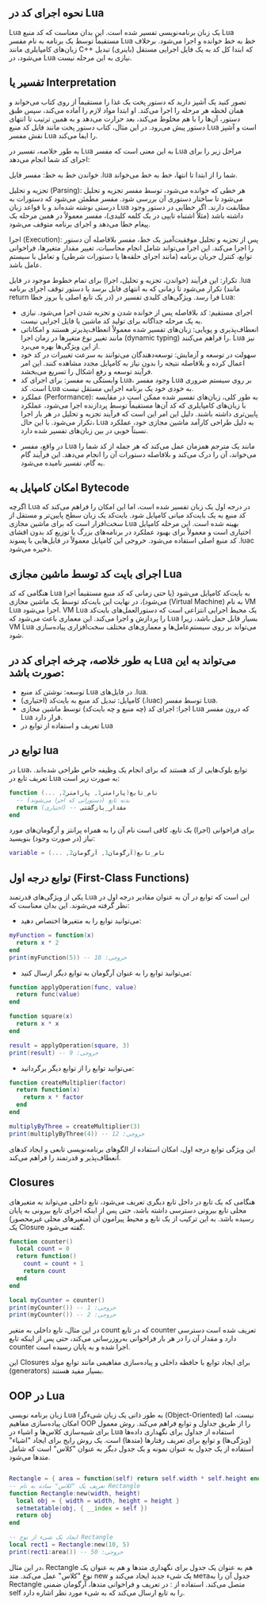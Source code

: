 ## نحوه اجرای کد در Lua

Lua یک زبان برنامه‌نویسی تفسیر شده است. این بدان معناست که کد منبع Lua مستقیماً توسط یک برنامه به نام مفسر Lua خط به خط خوانده و اجرا می‌شود. برخلاف زبان‌های کامپایلری مانند C++ که ابتدا کل کد به یک فایل اجرایی مستقل (باینری) تبدیل می‌شود، در Lua نیازی به این مرحله نیست.

## تفسیر یا Interpretation


تصور کنید یک آشپز دارید که دستور پخت یک غذا را مستقیماً از روی کتاب می‌خواند و همان لحظه هر مرحله را اجرا می‌کند. او ابتدا مواد لازم را آماده می‌کند، سپس طبق دستور، آن‌ها را با هم مخلوط می‌کند، بعد حرارت می‌دهد و به همین ترتیب تا انتهای دستور پیش می‌رود. در این مثال، کتاب دستور پخت مانند فایل کد منبع Lua است و آشپز نقش مفسر Lua را ایفا می‌کند.

به طور خلاصه، تفسیر در Lua به این معنی است که مفسر Lua مراحل زیر را برای اجرای کد شما انجام می‌دهد:

خواندن خط به خط: مفسر فایل .lua شما را از ابتدا تا انتها، خط به خط می‌خواند.

تجزیه و تحلیل (Parsing): هر خطی که خوانده می‌شود، توسط مفسر تجزیه و تحلیل می‌شود تا ساختار دستوری آن بررسی شود. مفسر مطمئن می‌شود که دستورات به درستی نوشته شده‌اند و با قواعد زبان Lua مطابقت دارند. اگر خطایی در دستور وجود داشته باشد (مثلاً اشتباه تایپی در یک کلمه کلیدی)، مفسر معمولاً در همین مرحله یک پیغام خطا می‌دهد و اجرای برنامه متوقف می‌شود.

اجرا (Execution): پس از تجزیه و تحلیل موفقیت‌آمیز یک خط، مفسر بلافاصله آن دستور را اجرا می‌کند. این اجرا می‌تواند شامل انجام محاسبات، تغییر مقدار متغیرها، فراخوانی توابع، کنترل جریان برنامه (مانند اجرای حلقه‌ها یا دستورات شرطی) و تعامل با سیستم عامل باشد.

تکرار: این فرآیند (خواندن، تجزیه و تحلیل، اجرا) برای تمام خطوط موجود در فایل .lua تکرار می‌شود تا زمانی که به انتهای فایل برسد یا دستور توقف اجرای برنامه (مانند return در یک تابع اصلی یا بروز خطا) فرا رسد.
ویژگی‌های کلیدی تفسیر در Lua:

* اجرای مستقیم: کد بلافاصله پس از خوانده شدن و تجزیه شدن اجرا می‌شود. نیازی به یک مرحله جداگانه برای تولید کد ماشین یا فایل اجرایی نیست.
* انعطاف‌پذیری و پویایی: زبان‌های تفسیر شده معمولاً انعطاف‌پذیرتر هستند و امکاناتی مانند تغییر نوع متغیرها در زمان اجرا (dynamic typing) را فراهم می‌کنند. Lua نیز از این ویژگی‌ها بهره می‌برد.
* سهولت در توسعه و آزمایش: توسعه‌دهندگان می‌توانند به سرعت تغییرات در کد خود اعمال کرده و بلافاصله نتیجه را بدون نیاز به کامپایل مجدد مشاهده کنند. این امر فرآیند توسعه و رفع اشکال را تسریع می‌بخشد.
* وابستگی به مفسر: برای اجرای کد Lua، وجود مفسر Lua بر روی سیستم ضروری است. کد Lua به خودی خود یک برنامه اجرایی مستقل نیست.
* عملکرد (Performance): به طور کلی، زبان‌های تفسیر شده ممکن است در مقایسه با زبان‌های کامپایلری که کد آن‌ها مستقیماً توسط پردازنده اجرا می‌شود، عملکرد پایین‌تری داشته باشند. دلیل این امر این است که فرآیند تجزیه و تحلیل در هر بار اجرا تکرار می‌شود. با این حال، Lua به دلیل طراحی کارآمد ماشین مجازی خود، عملکرد نسبتاً خوبی در بین زبان‌های تفسیر شده دارد.
+ در واقع، مفسر Lua مانند یک مترجم همزمان عمل می‌کند که هر جمله از کد شما را می‌خواند، آن را درک می‌کند و بلافاصله دستورات آن را انجام می‌دهد. این فرآیند گام به گام، تفسیر نامیده می‌شود.

## امکان کامپایل به Bytecode

اگرچه Lua در درجه اول یک زبان تفسیر شده است، اما این امکان را فراهم می‌کند که کد منبع به یک بایت‌کد میانی کامپایل شود. بایت‌کد یک زبان سطح پایین‌تر و مستقل از سخت‌افزار است که برای ماشین مجازی Lua بهینه شده است. این مرحله کامپایل اختیاری است و معمولاً برای بهبود عملکرد در برنامه‌های بزرگ یا توزیع کد بدون افشای کد منبع اصلی استفاده می‌شود. خروجی این کامپایل معمولاً در فایل‌هایی با پسوند .luac ذخیره می‌شود.

## اجرای بایت کد توسط ماشین مجازی Lua

هنگامی که کد Lua به بایت‌کد کامپایل می‌شود (یا حتی زمانی که کد منبع مستقیماً اجرا می‌شود)، در نهایت این بایت‌کد توسط یک ماشین مجازی (Virtual Machine) به نام VM Lua اجرا می‌شود. VM Lua یک محیط اجرایی انتزاعی است که دستورالعمل‌های بایت‌کد را پردازش و اجرا می‌کند. این معماری باعث می‌شود که Lua بسیار قابل حمل باشد، زیرا VM Lua می‌تواند بر روی سیستم‌عامل‌ها و معماری‌های مختلف سخت‌افزاری پیاده‌سازی شود.

## به طور خلاصه، چرخه اجرای کد در Lua می‌تواند به این صورت باشد:

* توسعه: نوشتن کد منبع Lua در فایل‌های .lua.
 * (اختیاری) کامپایل: تبدیل کد منبع به بایت‌کد (.luac) توسط مفسر Lua.
 * اجرا: اجرای کد (چه منبع و چه بایت‌کد) توسط ماشین مجازی Lua که درون مفسر Lua قرار دارد.
 * تعریف و استفاده از توابع در Lua

## توابع در lua
در Lua، توابع بلوک‌هایی از کد هستند که برای انجام یک وظیفه خاص طراحی شده‌اند. تعریف تابع در Lua به صورت زیر است:
```lua
function نام_تابع(پارامتر1, پارامتر2, ...)
  -- بدنه تابع (دستوراتی که اجرا می‌شوند)
  return مقدار_بازگشتی -- (اختیاری)
end
```

برای فراخوانی (اجرا) یک تابع، کافی است نام آن را به همراه پرانتز و آرگومان‌های مورد نیاز (در صورت وجود) بنویسید:
```lua
variable = نام_تابع(آرگومان1, آرگومان2, ...)
```
## توابع درجه اول (First-Class Functions)

یکی از ویژگی‌های قدرتمند Lua این است که توابع در آن به عنوان مقادیر درجه اول در نظر گرفته می‌شوند. این بدان معناست که:

* می‌توانید توابع را به متغیرها اختصاص دهید:
```lua
myFunction = function(x)
  return x * 2
end
print(myFunction(5)) -- خروجی: 10
```
* می‌توانید توابع را به عنوان آرگومان به توابع دیگر ارسال کنید:
```lua
function applyOperation(func, value)
  return func(value)
end

function square(x)
  return x * x
end

result = applyOperation(square, 3)
print(result) -- خروجی: 9
```
* می‌توانید توابع را از توابع دیگر برگردانید:
```lua
function createMultiplier(factor)
  return function(x)
    return x * factor
  end
end

multiplyByThree = createMultiplier(3)
print(multiplyByThree(4)) -- خروجی: 12
```
این ویژگی توابع درجه اول، امکان استفاده از الگوهای برنامه‌نویسی تابعی و ایجاد کدهای انعطاف‌پذیر و قدرتمند را فراهم می‌کند.
## Closures
هنگامی که یک تابع در داخل تابع دیگری تعریف می‌شود، تابع داخلی می‌تواند به متغیرهای محلی تابع بیرونی دسترسی داشته باشد، حتی پس از اینکه اجرای تابع بیرونی به پایان رسیده باشد. به این ترکیب از یک تابع و محیط پیرامون آن (متغیرهای محلی غیرمحصور) یک Closure گفته می‌شود.
```lua
function counter()
  local count = 0
  return function()
    count = count + 1
    return count
  end
end

local myCounter = counter()
print(myCounter()) -- خروجی: 1
print(myCounter()) -- خروجی: 2
```
در این مثال، تابع داخلی به متغیر count که در تابع counter تعریف شده است دسترسی دارد و مقدار آن را در هر بار فراخوانی به‌روزرسانی می‌کند، حتی پس از اینکه تابع counter اجرا شده و به پایان رسیده است.

این Closures برای ایجاد توابع با حافظه داخلی و پیاده‌سازی مفاهیمی مانند توابع مولد (generators) بسیار مفید هستند.

## OOP در Lua

زبان برنامه نویسی Lua به طور ذاتی یک زبان شیءگرا (Object-Oriented) نیست، اما امکان پیاده‌سازی مفاهیم OOP را از طریق جداول و توابع فراهم می‌کند. روش معمول برای شبیه‌سازی کلاس‌ها و اشیاء در Lua استفاده از جداول برای نگهداری داده‌ها (ویژگی‌ها) و توابع برای تعریف رفتارها (متدها) است.
یک روش رایج برای ایجاد "اشیاء" استفاده از یک جدول به عنوان نمونه و یک جدول دیگر به عنوان "کلاس" است که شامل متدها می‌شود.
```lua

Rectangle = { area = function(self) return self.width * self.height end }
-- تعریف یک "کلاس" ساده به نام Rectangle
function Rectangle:new(width, height)
  local obj = { width = width, height = height }
  setmetatable(obj, { __index = self })
  return obj
end

-- ایجاد یک شیء از نوع Rectangle
local rect1 = Rectangle:new(10, 5)
print(rect1:area()) -- خروجی: 50
```
در این مثال، Rectangle هم به عنوان یک جدول برای نگهداری متدها و هم به عنوان یک نوع "کلاس" عمل می‌کند. متد new یک شیء جدید ایجاد می‌کند و метаجدول آن را به Rectangle متصل می‌کند. استفاده از : در تعریف و فراخوانی متدها، آرگومان ضمنی self را به تابع ارسال می‌کند که به شیء مورد نظر اشاره دارد.

